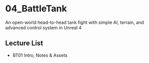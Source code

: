 # 04_BattleTank
An open-world head-to-head tank fight with simple AI, terrain, and advanced control system in Unreal 4
## Lecture List
* BT01 Intro, Notes & Assets
